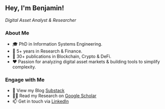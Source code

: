 <!--![Header](./github-header-image4.png)
-->

## Hey, I'm Benjamin!

*Digital Asset Analyst & Researcher*</i></h3>

###  About Me
- 🎓 PhD in Information Systems Engineering.
- 🏦 5+ years in Research & Finance.
- 🔗 30+ publications in Blockchain, Crypto & DeFi.
- ❤️ Passion for analyzing digital asset markets & building tools to simplify complexity.

### Engage with Me
- 📰 View my Blog [Substack](https://digitalfinancebriefing.substack.com/)
- 👨‍🔬 Read my Research on [Google Scholar](https://scholar.google.com/citations?user=c71Xi4IAAAAJ&hl=de)
- 📫 Get in touch via [LinkedIn](https://www.linkedin.com/in/benjaminschellinger/)
